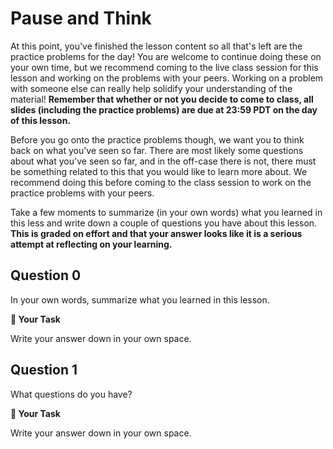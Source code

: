 # <i class="far fa-pause-circle fa-fw"></i> Pause and Think

At this point, you've finished the lesson content so all that's left are the practice problems for the day! You are welcome to continue doing these on your own time, but we recommend coming to the live class session for this lesson and working on the problems with your peers. Working on a problem with someone else can really help solidify your understanding of the material! **Remember that whether or not you decide to come to class, all slides (including the practice problems) are due at 23:59 PDT on the day of this lesson.**

Before you go onto the practice problems though, we want you to think back on what you've seen so far. There are most likely some questions about what you've seen so far, and in the off-case there is not, there must be something related to this that you would like to learn more about. We recommend doing this before coming to the class session to work on the practice problems with your peers.

Take a few moments to summarize (in your own words) what you learned in this less and write down a couple of questions you have about this lesson. **This is graded on effort and that your answer looks like it is a serious attempt at reflecting on your learning.**

## Question 0

In your own words, summarize what you learned in this lesson.



**📝 Your Task**

Write your answer down in your own space.

## Question 1

What questions do you have?



**📝 Your Task**

Write your answer down in your own space.

